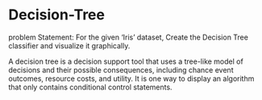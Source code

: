 # Decision-Tree
problem Statement: For the given ‘Iris’ dataset, Create the Decision Tree classifier and visualize it graphically.

A decision tree is a decision support tool that uses a tree-like model of decisions and their possible consequences, including chance event outcomes, resource costs, and utility. It is one way to display an algorithm that only contains conditional control statements.

